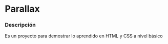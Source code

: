 # Parallax

### Descripción

Es un proyecto para demostrar lo aprendido en HTML y CSS a nivel básico
